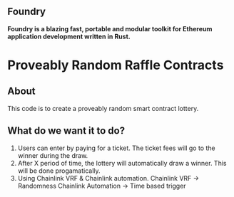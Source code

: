 ## Foundry

**Foundry is a blazing fast, portable and modular toolkit for Ethereum application development written in Rust.**

# Proveably Random Raffle Contracts

## About 

This code is to create a proveably random smart contract lottery.

## What do we want it to do?

1. Users can enter by paying for a ticket.
The ticket fees will go to the winner during the draw.
2. After X period of time, the lottery will automatically draw a winner. 
This will be done progamatically.
3. Using Chainlink VRF & Chainlink automation. 
Chainlink VRF -> Randomness
Chainlink Automation -> Time based trigger

